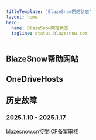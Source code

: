 ```yaml
---
titleTemplate: 'BlazeSnow网站状态'
layout: home
hero:
  name: BlazeSnow网站状态
  tagline: status.blazesnow.com
---
```


<script setup>
import blazesnow from '/status/blazesnow.vue'
import onedrivehosts from '/status/onedrivehosts.vue'
</script>

## BlazeSnow帮助网站

<blazesnow />

## OneDriveHosts

<onedrivehosts />

## 历史故障

### 2025.1.10 - 2025.1.17

blazesnow.cn接受ICP备案审核